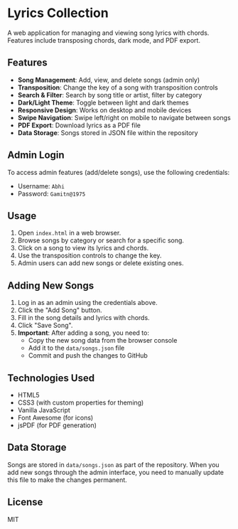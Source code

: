 # Lyrics Collection

A web application for managing and viewing song lyrics with chords. Features include transposing chords, dark mode, and PDF export.

## Features

- **Song Management**: Add, view, and delete songs (admin only)
- **Transposition**: Change the key of a song with transposition controls
- **Search & Filter**: Search by song title or artist, filter by category
- **Dark/Light Theme**: Toggle between light and dark themes
- **Responsive Design**: Works on desktop and mobile devices
- **Swipe Navigation**: Swipe left/right on mobile to navigate between songs
- **PDF Export**: Download lyrics as a PDF file
- **Data Storage**: Songs stored in JSON file within the repository

## Admin Login

To access admin features (add/delete songs), use the following credentials:
- Username: `Abhi`
- Password: `Gamitn@1975`

## Usage

1. Open `index.html` in a web browser.
2. Browse songs by category or search for a specific song.
3. Click on a song to view its lyrics and chords.
4. Use the transposition controls to change the key.
5. Admin users can add new songs or delete existing ones.

## Adding New Songs

1. Log in as an admin using the credentials above.
2. Click the "Add Song" button.
3. Fill in the song details and lyrics with chords.
4. Click "Save Song".
5. **Important**: After adding a song, you need to:
   - Copy the new song data from the browser console
   - Add it to the `data/songs.json` file
   - Commit and push the changes to GitHub

## Technologies Used

- HTML5
- CSS3 (with custom properties for theming)
- Vanilla JavaScript
- Font Awesome (for icons)
- jsPDF (for PDF generation)

## Data Storage

Songs are stored in `data/songs.json` as part of the repository. When you add new songs through the admin interface, you need to manually update this file to make the changes permanent.

## License

MIT